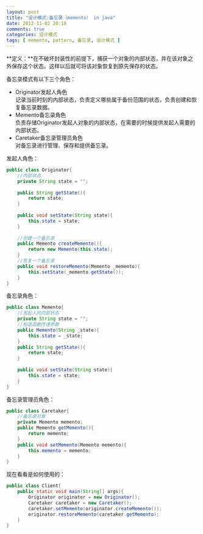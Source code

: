 ```yaml
---
layout: post
title: "设计模式:备忘录（memento） in java"
date: 2012-11-02 20:10
comments: true
categories: 设计模式
tags: [ memento, pattern, 备忘录, 设计模式 ]
---
```

**定义：**在不破坏封装性的前提下，捕获一个对象的内部状态，并在该对象之外保存这个状态。这样以后就可将该对象恢复到原先保存的状态。   

备忘录模式有以下三个角色：   

- Originator发起人角色    
记录当前时刻的内部状态，负责定义哪些属于备份范围的状态，负责创建和恢复备忘录数据。   
- Memento备忘录角色     
负责存储Originator发起人对象的内部状态，在需要的时候提供发起人需要的内部状态。   
- Caretaker备忘录管理员角色    
对备忘录进行管理、保存和提供备忘录。   

<!--more-->
发起人角色：    

```java
public class Originator{
    //内部状态
    private String state = "";
    
    public String getState(){
        return state;
    }
    
    public void setState(String state){
        this.state = state;
    }
    
    //创建一个备忘录
    public Memento createMemento(){
        return new Memento(this.state);
    }
    //恢复一个备忘录
    public void restoreMemento(Memento _memento){
        this.setState(_memento.getState());
    }
}
```

备忘录角色：    

```java
public class Memento{
    //发起人的内部状态
    private String state = "";
    //构造函数传递参数
    public Memento(String _state){
        this.state = _state;
    }  
    public String getState(){
        return state;
    }
    
    public void setState(String state){
        this.state = state;
    }
}
```

备忘录管理员角色：   

```java
public class Caretaker{
    //备忘录对象
    private Memento memento;
    public Memento getMemento(){
        return memento;
    }
    public void setMemento(Memento memento){
        this.memento = memento;
    }
}
```

现在看看是如何使用的：     

```java
public class Client{
    public static void main(String[] args){
        Originator originator = new Originator();
        Caretaker caretaker = new Caretaker();
        caretaker.setMemento(originator.createMemento()); 
        originator.restoreMemento(caretaker.getMemento);
    }
}
```
